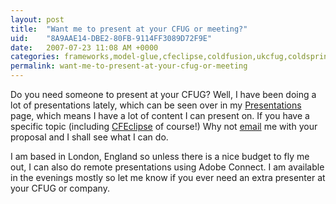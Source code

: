```yaml
---
layout: post
title:  "Want me to present at your CFUG or meeting?"
uid:	"8A9AAE14-DBE2-80FB-9114FF3089D72F9E"
date:   2007-07-23 11:08 AM +0000
categories: frameworks,model-glue,cfeclipse,coldfusion,ukcfug,coldspring,presentations,ajax
permalink: want-me-to-present-at-your-cfug-or-meeting
---
```

Do you need someone to present at your CFUG? Well, I have been doing a lot of presentations lately, which can be seen over in my <a href="http://www.markdrew.co.uk/blog/page.cfm/presentations" title="Mark Drew - cf_etc...: Presentations">Presentations</a> page, which means I have a lot of content I can present on. If you have a specific topic (including <a href="http://www.cfeclipse.org" title="CFEclipse: The ColdFusion IDE for Eclipse">CFEclipse</a> of course!) Why not <a href="http://www.markdrew.co.uk/blog/page.cfm/contact" title="Mark Drew - cf_etc...: Contact">email</a> me with your proposal and I shall see what I can do.

I am based in London, England so unless there is a nice budget to fly me out, I can also do remote presentations using Adobe Connect. I am available in the evenings mostly so let me know if you ever need an extra presenter at your CFUG or company.